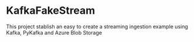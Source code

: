# KafkaFakeStream
This project stablish an easy to create a streaming ingestion example using Kafka, PyKafka and Azure Blob Storage
